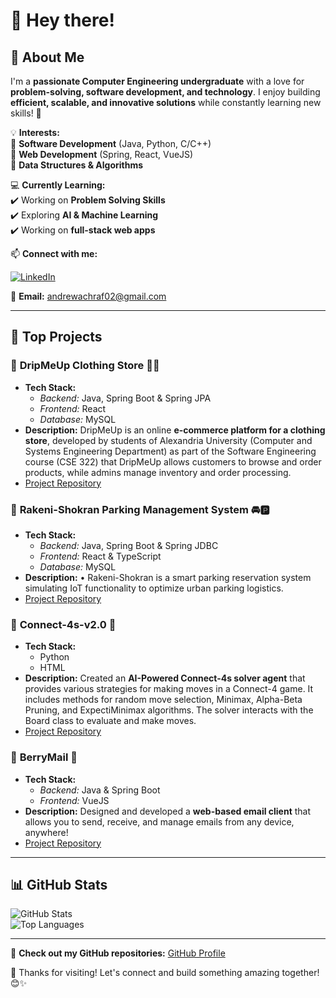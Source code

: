 # **👋 Hey there!**  

## **📢 About Me**  
I'm a **passionate Computer Engineering undergraduate** with a love for **problem-solving, software development, and technology**. I enjoy building **efficient, scalable, and innovative solutions** while constantly learning new skills! 🚀  

💡 **Interests:**  
  🔹 **Software Development** (Java, Python, C/C++)  
  🔹 **Web Development** (Spring, React, VueJS)  
  🔹 **Data Structures & Algorithms**  

💻 **Currently Learning:**  
  ✔️ Working on **Problem Solving Skills**  
  ✔️ Exploring **AI & Machine Learning**  
  ✔️ Working on **full-stack web apps**  


📫 **Connect with me:**  

[![LinkedIn](https://img.shields.io/badge/LinkedIn-%230077B5.svg?&style=for-the-badge&logo=linkedin&logoColor=white)](https://www.linkedin.com/in/andrewachraf02/)  

📧 **Email:** andrewachraf02@gmail.com

---

## **🚀 Top Projects**  

### 📌 **DripMeUp Clothing Store** 👕🛒
- **Tech Stack:**
  - *Backend:* Java, Spring Boot & Spring JPA 
  - *Frontend:* React
  - *Database:* MySQL
- **Description:** DripMeUp is an online **e-commerce platform for a clothing store**, developed by students of Alexandria University (Computer and Systems Engineering Department) as part of the Software Engineering course (CSE 322) that DripMeUp allows customers to browse and order products, while admins manage inventory and order processing.
- [Project Repository](https://github.com/MohamedAbdo37/DripMeUp)

### 📌 **Rakeni-Shokran Parking Management System** 🚘🅿️
- **Tech Stack:**
  - *Backend:* Java, Spring Boot & Spring JDBC
  - *Frontend:* React & TypeScript
  - *Database:* MySQL
- **Description:** •	Rakeni-Shokran is a smart parking reservation system simulating IoT functionality to optimize urban parking logistics.
- [Project Repository](https://github.com/Rakeni-Shokran)

### 📌 **Connect-4s-v2.0** 🤖  
- **Tech Stack:**
  - Python 
  - HTML
- **Description:** Created an **AI-Powered Connect-4s solver agent** that provides various strategies for making moves in a Connect-4 game. It includes methods for random move selection, Minimax, Alpha-Beta Pruning, and ExpectiMinimax algorithms. The solver interacts with the Board class to evaluate and make moves.
- [Project Repository](https://github.com/Armaritto/Connect-4s-v2.0)

### 📌 **BerryMail** 📩  
- **Tech Stack:**
  - *Backend:* Java & Spring Boot
  - *Frontend:* VueJS
- **Description:** Designed and developed a **web-based email client** that allows you to send, receive, and manage emails from any device, anywhere!
- [Project Repository](https://github.com/AndrewAchraf/BerryMail)

---

## **📊 GitHub Stats**  
![GitHub Stats](https://github-readme-stats.vercel.app/api?username=AndrewAchraf&show_icons=true&theme=radical)  
![Top Languages](https://github-readme-stats.vercel.app/api/top-langs/?username=AndrewAchraf&layout=compact&theme=radical)  

---

🔗 **Check out my GitHub repositories:** [GitHub Profile](https://github.com/AndrewAchraf)  

🚀 Thanks for visiting! Let's connect and build something amazing together! 😊✨  
